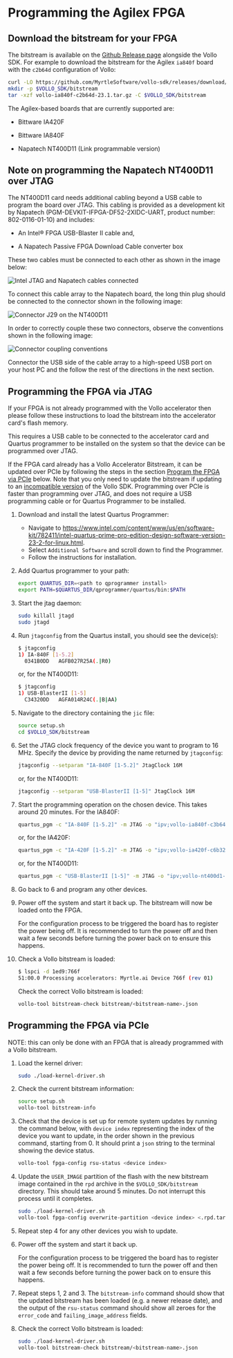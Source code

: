 # Programming the Agilex FPGA

## Download the bitstream for your FPGA

The bitstream is available on the [Github Release page](https://github.com/MyrtleSoftware/vollo-sdk/releases/) alongside the Vollo SDK.
For example to download the bitstream for the Agilex `ia840f` board with the `c2b64d` configuration of Vollo:

```sh
curl -LO https://github.com/MyrtleSoftware/vollo-sdk/releases/download/v23.1.0/vollo-ia840f-c2b64d-23.1.tar.gz
mkdir -p $VOLLO_SDK/bitstream
tar -xzf vollo-ia840f-c2b64d-23.1.tar.gz -C $VOLLO_SDK/bitstream
```

The Agilex-based boards that are currently supported are:

- Bittware IA420F

- Bittware IA840F

- Napatech NT400D11 (Link programmable version)

## Note on programming the Napatech NT400D11 over JTAG

The NT400D11 card needs additional cabling beyond a USB cable to program the
board over JTAG. This cabling is provided as a development kit by Napatech
(PGM-DEVKIT-IFPGA-DF52-2XIDC-UART, product number: 802-0116-01-10) and includes:

- An Intel® FPGA USB-Blaster II cable and,

- A Napatech Passive FPGA Download Cable converter box

These two cables must be connected to each other as shown in the image below:

![Intel JTAG and Napatech cables connected](./assets/napatech-cables.png)

To connect this cable array to the Napatech board, the long thin plug should be
connected to the connector shown in the following image:

![Connector J29 on the NT400D11](./assets/connector.png)

In order to correctly couple these two connectors, observe the conventions shown
in the following image:

![Connector coupling conventions](./assets/connector-pins.png)

Connector the USB side of the cable array to a high-speed USB port on your host PC
and the follow the rest of the directions in the next section.

## Programming the FPGA via JTAG

If your FPGA is not already programmed with the Vollo accelerator then please
follow these instructions to load the bitstream into the accelerator card's
flash memory.

This requires a USB cable to be connected to the accelerator card and Quartus
programmer to be installed on the system so that the device can be programmed
over JTAG.

If the FPGA card already has a Vollo Accelerator Bitstream, it can be updated
over PCIe by following the steps in the section [Program the FPGA via
PCIe](#programming-the-fpga-via-pcie) below.
Note that you only need to update the bitstream if updating to an [incompatible
version](versions.md#version-compatibility) of the Vollo SDK.
Programming over PCIe is faster than programming over JTAG, and does not
require a USB programming cable or for Quartus Programmer to be installed.

1. Download and install the latest Quartus Programmer:

    - Navigate to
      <https://www.intel.com/content/www/us/en/software-kit/782411/intel-quartus-prime-pro-edition-design-software-version-23-2-for-linux.html>.
    - Select `Additional Software` and scroll down to find the Programmer.
    - Follow the instructions for installation.

2. Add Quartus programmer to your path:

    ```sh
    export QUARTUS_DIR=<path to qprogrammer install>
    export PATH=$QUARTUS_DIR/qprogrammer/quartus/bin:$PATH
    ```

3. Start the jtag daemon:

    ```sh
    sudo killall jtagd
    sudo jtagd
    ```

4. Run `jtagconfig` from the Quartus install, you should see the device(s):

    ```sh
    $ jtagconfig
    1) IA-840F [1-5.2]
      0341B0DD   AGFB027R25A(.|R0)
    ```

    or, for the NT400D11:

    ```sh
    $ jtagconfig
    1) USB-BlasterII [1-5]
      C34320DD   AGFA014R24C(.|B|AA)
    ```

5. Navigate to the directory containing the `jic` file:

    ```sh
    source setup.sh
    cd $VOLLO_SDK/bitstream
    ```

6. Set the JTAG clock frequency of the device you want to program to 16 MHz.
    Specify the device by providing the name returned by `jtagconfig`:

    ```sh
    jtagconfig --setparam "IA-840F [1-5.2]" JtagClock 16M
    ```

    or, for the NT400D11:

    ```sh
    jtagconfig --setparam "USB-BlasterII [1-5]" JtagClock 16M
    ```

7. Start the programming operation on the chosen device. This takes around 20
    minutes. For the IA840F:

    ```sh
    quartus_pgm -c "IA-840F [1-5.2]" -m JTAG -o "ipv;vollo-ia840f-c3b64.jic"
    ```

    or, for the IA420F:

    ```sh
    quartus_pgm -c "IA-420F [1-5.2]" -m JTAG -o "ipv;vollo-ia420f-c6b32.jic"
    ```

    or, for the NT400D11:

    ```sh
    quartus_pgm -c "USB-BlasterII [1-5]" -m JTAG -o "ipv;vollo-nt400d1-c6b32.jic"
    ```

8. Go back to 6 and program any other devices.

9. Power off the system and start it back up. The bitstream will now be loaded
   onto the FPGA.

   <div class="warning">
   For the configuration process to be triggered the board has to register the power being off. It
   is recommended to turn the power off and then wait a few seconds before turning the power back
   on to ensure this happens.
   </div>

10. Check a Vollo bitstream is loaded:

    ```sh
    $ lspci -d 1ed9:766f
    51:00.0 Processing accelerators: Myrtle.ai Device 766f (rev 01)
    ```

    Check the correct Vollo bitstream is loaded:

    ```sh
    vollo-tool bitstream-check bitstream/<bitstream-name>.json
    ```

## Programming the FPGA via PCIe

NOTE: this can only be done with an FPGA that is already programmed with a Vollo bitstream.

1. Load the kernel driver:

   ```sh
   sudo ./load-kernel-driver.sh
   ```

2. Check the current bitstream information:

   ```sh
   source setup.sh
   vollo-tool bitstream-info
   ```

3. Check that the device is set up for remote system updates by running the
   command below, with `device index` representing the index of the device you
   want to update, in the order shown in the previous command, starting from 0.
   It should print a `json` string to the terminal showing the device status.

   ```sh
   vollo-tool fpga-config rsu-status <device index>
   ```

4. Update the `USER_IMAGE` partition of the flash with the new bitstream image
   contained in the `rpd` archive in the `$VOLLO_SDK/bitstream` directory. This should take
   around 5 minutes. Do not interrupt this process until it completes.

   ```sh
   sudo ./load-kernel-driver.sh
   vollo-tool fpga-config overwrite-partition <device index> <.rpd.tar.gz file> USER_IMAGE
   ```

5. Repeat step 4 for any other devices you wish to update.

6. Power off the system and start it back up.

   <div class="warning">
   For the configuration process to be triggered the board has to register the power being off. It
   is recommended to turn the power off and then wait a few seconds before turning the power back on
   to ensure this happens.
   </div>

7. Repeat steps 1, 2 and 3. The `bitstream-info` command should show that the
   updated bitstream has been loaded (e.g. a newer release date), and the output
   of the `rsu-status` command should show all zeroes for the `error_code` and
   `failing_image_address` fields.

8. Check the correct Vollo bitstream is loaded:

   ```sh
   sudo ./load-kernel-driver.sh
   vollo-tool bitstream-check bitstream/<bitstream-name>.json
   ```
